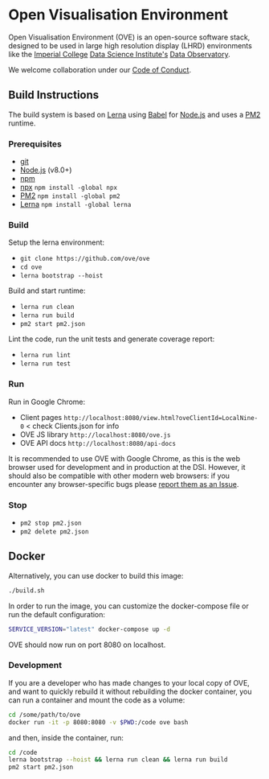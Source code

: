 # Open Visualisation Environment

Open Visualisation Environment (OVE) is an open-source software stack, designed to be used in large high resolution display (LHRD) environments like the [Imperial College](http://www.imperial.ac.uk) [Data Science Institute's](http://www.imperial.ac.uk/data-science/) [Data Observatory](http://www.imperial.ac.uk/data-science/data-observatory/).

We welcome collaboration under our [Code of Conduct](https://github.com/ove/ove/blob/master/CODE_OF_CONDUCT.md).

## Build Instructions

The build system is based on [Lerna](https://lernajs.io/) using [Babel](http://babeljs.io/) for [Node.js](https://nodejs.org/en/) and uses a [PM2](http://pm2.keymetrics.io/) runtime.

### Prerequisites

* [git](https://git-scm.com/downloads)
* [Node.js](https://nodejs.org/en/) (v8.0+)
* [npm](https://www.npmjs.com/)
* [npx](https://www.npmjs.com/package/npx) `npm install -global npx`
* [PM2](http://pm2.keymetrics.io/) `npm install -global pm2`
* [Lerna](https://lernajs.io/)  `npm install -global lerna`

### Build

Setup the lerna environment:

* `git clone https://github.com/ove/ove`
* `cd ove`
* `lerna bootstrap --hoist`

Build and start runtime:

* `lerna run clean`
* `lerna run build`
* `pm2 start pm2.json`

Lint the code, run the unit tests and generate coverage report:

* `lerna run lint`
* `lerna run test`

### Run

Run in Google Chrome:

* Client pages   `http://localhost:8080/view.html?oveClientId=LocalNine-0` < check Clients.json for info
* OVE JS library `http://localhost:8080/ove.js`
* OVE API docs   `http://localhost:8080/api-docs`

It is recommended to use OVE with Google Chrome, as this is the web browser used for development and in production at the DSI. However, it should also be compatible with other modern web browsers: if you encounter any browser-specific bugs please [report them as an Issue](https://github.com/ove/ove/issues).

### Stop

* `pm2 stop pm2.json`
* `pm2 delete pm2.json`

## Docker

Alternatively, you can use docker to build this image:

```sh
./build.sh
```

In order to run the image, you can customize the docker-compose file or run the default configuration:

```sh
SERVICE_VERSION="latest" docker-compose up -d
```

OVE should now run on port 8080 on localhost.

### Development

If you are a developer who has made changes to your local copy of OVE, and want to quickly rebuild it without rebuilding the docker container, you can run a container and mount the code as a volume:

```sh
cd /some/path/to/ove
docker run -it -p 8080:8080 -v $PWD:/code ove bash
```

and then, inside the container, run:

```sh
cd /code
lerna bootstrap --hoist && lerna run clean && lerna run build
pm2 start pm2.json
```
